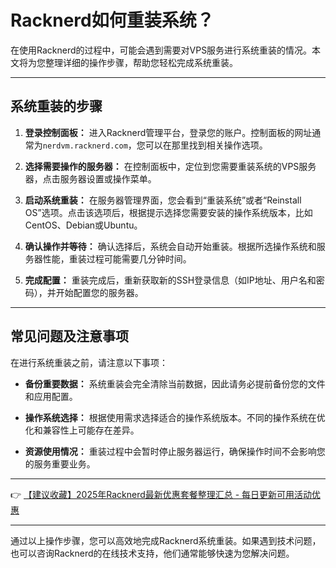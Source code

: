 # Racknerd如何重装系统？

在使用Racknerd的过程中，可能会遇到需要对VPS服务进行系统重装的情况。本文将为您整理详细的操作步骤，帮助您轻松完成系统重装。

---

## 系统重装的步骤

1. **登录控制面板：**
   进入Racknerd管理平台，登录您的账户。控制面板的网址通常为`nerdvm.racknerd.com`，您可以在那里找到相关操作选项。

2. **选择需要操作的服务器：**
   在控制面板中，定位到您需要重装系统的VPS服务器，点击服务器设置或操作菜单。

3. **启动系统重装：**
   在服务器管理界面，您会看到“重装系统”或者“Reinstall OS”选项。点击该选项后，根据提示选择您需要安装的操作系统版本，比如CentOS、Debian或Ubuntu。

4. **确认操作并等待：**
   确认选择后，系统会自动开始重装。根据所选操作系统和服务器性能，重装过程可能需要几分钟时间。

5. **完成配置：**
   重装完成后，重新获取新的SSH登录信息（如IP地址、用户名和密码），并开始配置您的服务器。

---

## 常见问题及注意事项

在进行系统重装之前，请注意以下事项：

- **备份重要数据：**
  系统重装会完全清除当前数据，因此请务必提前备份您的文件和应用配置。

- **操作系统选择：**
  根据使用需求选择适合的操作系统版本。不同的操作系统在优化和兼容性上可能存在差异。

- **资源使用情况：**
  重装过程中会暂时停止服务器运行，确保操作时间不会影响您的服务重要业务。

---

👉 [【建议收藏】2025年Racknerd最新优惠套餐整理汇总 - 每日更新可用活动优惠](https://bit.ly/Rack_Nerd)

---

通过以上操作步骤，您可以高效地完成Racknerd系统重装。如果遇到技术问题，也可以咨询Racknerd的在线技术支持，他们通常能够快速为您解决问题。